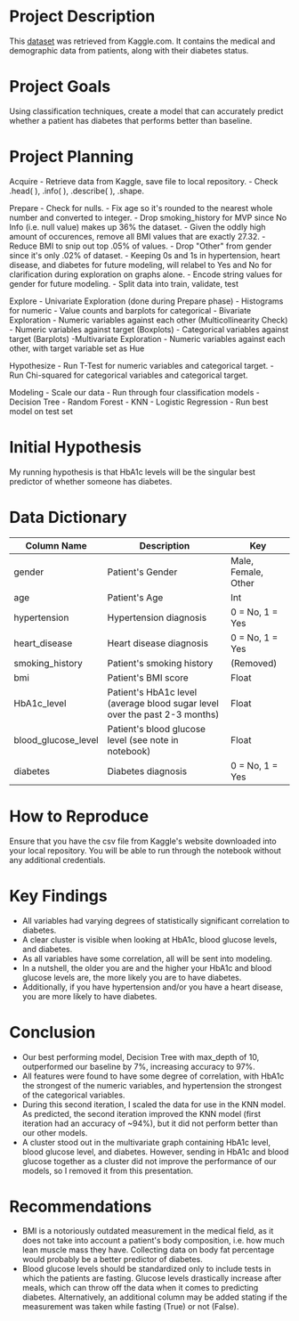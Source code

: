 # Project Description

This <a href='https://www.kaggle.com/datasets/iammustafatz/diabetes-prediction-dataset'>dataset</a> was retrieved from Kaggle.com. It contains the medical and demographic data from patients, along with their diabetes status.

# Project Goals

Using classification techniques, create a model that can accurately predict whether a patient has diabetes that performs better than baseline.


# Project Planning

Acquire
    - Retrieve data from Kaggle, save file to local repository.
    - Check .head( ), .info( ), .describe( ), .shape.

Prepare
    - Check for nulls.
    - Fix age so it's rounded to the nearest whole number and converted to integer.
    - Drop smoking_history for MVP since No Info (i.e. null value) makes up 36% the dataset.
    - Given the oddly high amount of occurences, remove all BMI values that are exactly 27.32.
    - Reduce BMI to snip out top .05% of values.
    - Drop "Other" from gender since it's only .02% of dataset.
    - Keeping 0s and 1s in hypertension, heart disease, and diabetes for future modeling, will relabel to Yes and No for clarification during exploration on graphs alone.
    - Encode string values for gender for future modeling.
    - Split data into train, validate, test

Explore
    - Univariate Exploration (done during Prepare phase)
        - Histograms for numeric 
        - Value counts and barplots for categorical
    - Bivariate Exploration
        - Numeric variables against each other (Multicollinearity Check)
        - Numeric variables against target (Boxplots)
        - Categorical variables against target (Barplots)
    -Multivariate Exploration
        - Numeric variables against each other, with target variable set as Hue

Hypothesize
    - Run T-Test for numeric variables and categorical target.
    - Run Chi-squared for categorical variables and categorical target.

Modeling
    - Scale our data
    - Run through four classification models
        - Decision Tree
        - Random Forest
        - KNN
        - Logistic Regression
    - Run best model on test set

# Initial Hypothesis

My running hypothesis is that HbA1c levels will be the singular best predictor of whether someone has diabetes.

# Data Dictionary

Column Name | Description | Key
--- | --- | ---
gender | Patient's Gender | Male, Female, Other
age | Patient's Age | Int
hypertension | Hypertension diagnosis | 0 = No, 1 = Yes
heart_disease | Heart disease diagnosis | 0 = No, 1 = Yes
smoking_history | Patient's smoking history | (Removed)
bmi | Patient's BMI score | Float
HbA1c_level | Patient's HbA1c level (average blood sugar level over the past 2-3 months) | Float
blood_glucose_level | Patient's blood glucose level (see note in notebook) | Float
diabetes | Diabetes diagnosis | 0 = No, 1 = Yes 

# How to Reproduce

Ensure that you have the csv file from Kaggle's website downloaded into your local repository. You will be able to run through the notebook without any additional credentials.

# Key Findings

- All variables had varying degrees of statistically significant correlation to diabetes.
- A clear cluster is visible when looking at HbA1c, blood glucose levels, and diabetes.
- As all variables have some correlation, all will be sent into modeling. 
- In a nutshell, the older you are and the higher your HbA1c and blood glucose levels are, the more likely you are to have diabetes.
- Additionally, if you have hypertension and/or you have a heart disease, you are more likely to have diabetes.

# Conclusion

- Our best performing model, Decision Tree with max_depth of 10, outperformed our baseline by 7%, increasing accuracy to 97%.
- All features were found to have some degree of correlation, with HbA1c the strongest of the numeric variables, and hypertension the strongest of the categorical variables.
- During this second iteration, I scaled the data for use in the KNN model. As predicted, the second iteration improved the KNN model (first iteration had an accuracy of ~94%), but it did not perform better than our other models.
- A cluster stood out in the multivariate graph containing HbA1c level, blood glucose level, and diabetes. However, sending in HbA1c and blood glucose together as a cluster did not improve the performance of our models, so I removed it from this presentation.

# Recommendations

- BMI is a notoriously outdated measurement in the medical field, as it does not take into account a patient's body composition, i.e. how much lean muscle mass they have. Collecting data on body fat percentage would probably be a better predictor of diabetes.
- Blood glucose levels should be standardized only to include tests in which the patients are fasting. Glucose levels drastically increase after meals, which can throw off the data when it comes to predicting diabetes. Alternatively, an additional column may be added stating if the measurement was taken while fasting (True) or not (False).